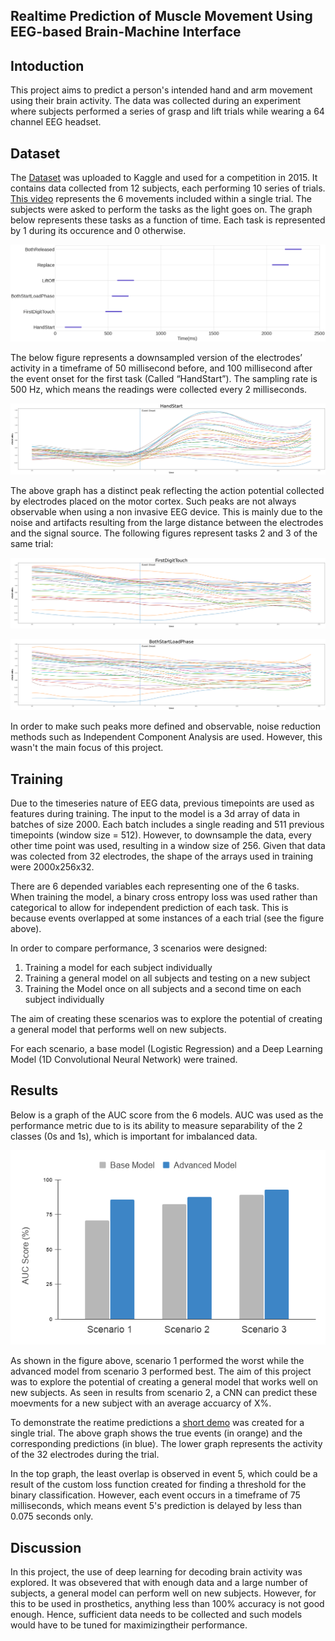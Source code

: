 ## Realtime Prediction of Muscle Movement Using EEG-based Brain-Machine Interface

## Intoduction

This project aims to predict a person's intended hand and arm movement using their brain activity. The data was collected during an experiment where subjects performed a series of grasp and lift trials while wearing a 64 channel EEG headset. 

## Dataset

The [Dataset](https://www.kaggle.com/c/grasp-and-lift-eeg-detection) was uploaded to Kaggle and used for a competition in 2015. It contains data collected from 12 subjects, each performing 10 series of trials. [This video](https://youtu.be/XmgohaEAdjg) represents the 6 movements included within a single trial. The subjects were asked to perform the tasks as the light goes on. The graph below represents these tasks as a function of time. Each task is represented by 1 during its occurence and 0 otherwise.

![alt text](https://github.com/Atlaskz/Bionic-AI-Predicting-Grasp-and-Lift-Motions/blob/main/Images/motions.png?style=centerme)

The below figure represents a downsampled version of the electrodes’ activity in a timeframe of 50 millisecond before, and 100 millisecond after the event onset for the first task (Called “HandStart”). The sampling rate is 500 Hz, which means the readings were collected every 2 milliseconds. 

![alt text](https://github.com/Atlaskz/Bionic-AI-Predicting-Grasp-and-Lift-Motions/blob/main/Images/e1.png?style=centerme)


The above graph has a distinct peak reflecting the action potential collected by electrodes placed on the motor cortex. Such peaks are not always observable when using a non invasive EEG device. This is mainly due to the noise and artifacts resulting from the large distance between the electrodes and the signal source. The following figures represent tasks 2 and 3 of the same trial:


![alt text](https://github.com/Atlaskz/Bionic-AI-Predicting-Grasp-and-Lift-Motions/blob/main/Images/e2.png?style=centerme)

![alt text](https://github.com/Atlaskz/Bionic-AI-Predicting-Grasp-and-Lift-Motions/blob/main/Images/e3.png?style=centerme)

In order to make such peaks more defined and observable, noise reduction methods such as Independent Component Analysis are used. However, this wasn't the main focus of this project.

## Training

Due to the timeseries nature of EEG data, previous timepoints are used as features during training. The input to the model is a 3d array of data in batches of size 2000. Each batch includes a single reading and 511 previous timepoints (window size = 512). However, to downsample the data, every other time point was used, resulting in a window size of 256. Given that data was colected from 32 electrodes, the shape of the arrays used in training were 2000x256x32.

There are 6 depended variables each representing one of the 6 tasks. When training the model, a binary cross entropy loss was used rather than categorical to allow for independent prediction of each task. This is because events overlapped at some instances of a each trial (see the figure above).

In order to compare performance, 3 scenarios were designed: 

1. Training a model for each subject individually
2. Training a general model on all subjects and testing on a new subject 
3. Training the Model once on all subjects and a second time on each subject individually

The aim of creating these scenarios was to explore the potential of creating a general model that performs well on new subjects.

For each scenario, a base model (Logistic Regression) and a Deep Learning Model (1D Convolutional Neural Network) were trained.

## Results

Below is a graph of the AUC score from the 6 models. AUC was used as the performance metric due to is its ability to measure separability of the 2 classes (0s and 1s), which is important for imbalanced data.

<p align="center">
  <img src="https://github.com/Atlaskz/Bionic-AI-Predicting-Grasp-and-Lift-Motions/blob/main/Images/results.png">
</p>

As shown in the figure above, scenario 1 performed the worst while the advanced model from scenario 3 performed best. The aim of this project was to explore the potential of creating a general model that works well on new subjects. As seen in results from scenario 2, a CNN can predict these moevments for a new subject with an average accuarcy of X%.

To demonstrate the reatime predictions a [short demo](https://youtu.be/HbB8mPIOpm0) was created for a single trial. The above graph shows the true events (in orange) and the corresponding predictions (in blue). The lower graph represents the activity of the 32 electrodes during the trial.

In the top graph, the least overlap is observed in event 5, which could be a result of the custom loss function created for finding a threshold for the binary classification. However, each event occurs in a timeframe of 75 milliseconds, which means event 5's prediction is delayed by less than 0.075 seconds only.


## Discussion

In this project, the use of deep learning for decoding brain activity was explored. It was obsevered that with enough data and a large number of subjects, a general model can perform well on new subjects. However, for this to be used in prosthetics, anything less than 100% accuracy is not good enough. Hence, sufficient data needs to be collected and such models would have to be tuned for maximizingtheir performance.

